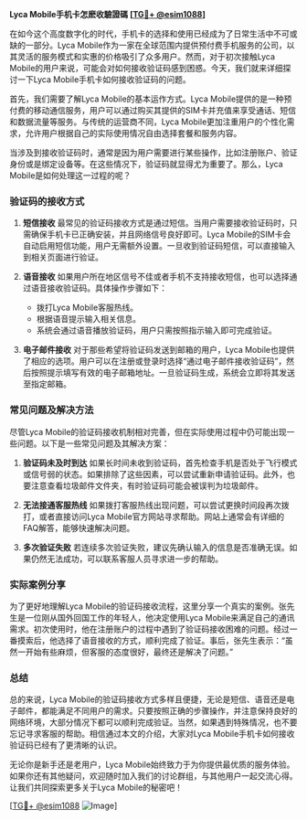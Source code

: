 **Lyca Mobile手机卡怎麽收驗證碼 [[TG💪+ @esim1088](https://t.me/s/esim1088)]**

在如今这个高度数字化的时代，手机卡的选择和使用已经成为了日常生活中不可或缺的一部分。Lyca Mobile作为一家在全球范围内提供预付费手机服务的公司，以其灵活的服务模式和实惠的价格吸引了众多用户。然而，对于初次接触Lyca Mobile的用户来说，可能会对如何接收验证码感到困惑。今天，我们就来详细探讨一下Lyca Mobile手机卡如何接收验证码的问题。

首先，我们需要了解Lyca Mobile的基本运作方式。Lyca Mobile提供的是一种预付费的移动通信服务，用户可以通过购买其提供的SIM卡并充值来享受通话、短信和数据流量等服务。与传统的运营商不同，Lyca Mobile更加注重用户的个性化需求，允许用户根据自己的实际使用情况自由选择套餐和服务内容。

当涉及到接收验证码时，通常是因为用户需要进行某些操作，比如注册账户、验证身份或是绑定设备等。在这些情况下，验证码就显得尤为重要了。那么，Lyca Mobile是如何处理这一过程的呢？

### 验证码的接收方式

1. **短信接收**
   最常见的验证码接收方式是通过短信。当用户需要接收验证码时，只需确保手机卡已正确安装，并且网络信号良好即可。Lyca Mobile的SIM卡会自动启用短信功能，用户无需额外设置。一旦收到验证码短信，可以直接输入到相关页面进行验证。

2. **语音接收**
   如果用户所在地区信号不佳或者手机不支持接收短信，也可以选择通过语音接收验证码。具体操作步骤如下：
   - 拨打Lyca Mobile客服热线。
   - 根据语音提示输入相关信息。
   - 系统会通过语音播放验证码，用户只需按照指示输入即可完成验证。

3. **电子邮件接收**
   对于那些希望将验证码发送到邮箱的用户，Lyca Mobile也提供了相应的选项。用户可以在注册或登录时选择“通过电子邮件接收验证码”，然后按照提示填写有效的电子邮箱地址。一旦验证码生成，系统会立即将其发送至指定邮箱。

### 常见问题及解决方法

尽管Lyca Mobile的验证码接收机制相对完善，但在实际使用过程中仍可能出现一些问题。以下是一些常见问题及其解决方案：

1. **验证码未及时到达**
   如果长时间未收到验证码，首先检查手机是否处于飞行模式或信号弱的状态。如果排除了这些因素，可以尝试重新申请验证码。此外，也要注意查看垃圾邮件文件夹，有时验证码可能会被误判为垃圾邮件。

2. **无法接通客服热线**
   如果拨打客服热线出现问题，可以尝试更换时间段再次拨打，或者直接访问Lyca Mobile官方网站寻求帮助。网站上通常会有详细的FAQ解答，能够快速解决问题。

3. **多次验证失败**
   若连续多次验证失败，建议先确认输入的信息是否准确无误。如果仍然无法成功，可以联系客服人员寻求进一步的帮助。

### 实际案例分享

为了更好地理解Lyca Mobile的验证码接收流程，这里分享一个真实的案例。张先生是一位刚从国外回国工作的年轻人，他决定使用Lyca Mobile来满足自己的通讯需求。初次使用时，他在注册账户的过程中遇到了验证码接收困难的问题。经过一番摸索后，他选择了语音接收的方式，顺利完成了验证。事后，张先生表示：“虽然一开始有些麻烦，但客服的态度很好，最终还是解决了问题。”

### 总结

总的来说，Lyca Mobile的验证码接收方式多样且便捷，无论是短信、语音还是电子邮件，都能满足不同用户的需求。只要按照正确的步骤操作，并注意保持良好的网络环境，大部分情况下都可以顺利完成验证。当然，如果遇到特殊情况，也不要忘记寻求客服的帮助。相信通过本文的介绍，大家对Lyca Mobile手机卡如何接收验证码已经有了更清晰的认识。

无论你是新手还是老用户，Lyca Mobile始终致力于为你提供最优质的服务体验。如果你还有其他疑问，欢迎随时加入我们的讨论群组，与其他用户一起交流心得。让我们共同探索更多关于Lyca Mobile的秘密吧！

[[TG💪+ @esim1088](https://t.me/s/esim1088) ![Image](https://i.postimg.cc/4NQfJmqS/Snipaste-2025-05-13-00-14-12.png)]